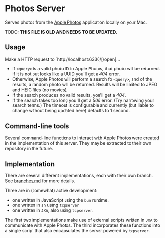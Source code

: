 # Photos Server

Serves photos from the [Apple
Photos](https://apps.apple.com/app/photos/id1584215428) application
locally on your Mac.

TODO: **THIS FILE IS OLD AND NEEDS TO BE UPDATED.**

## Usage

Make a HTTP request to `http://localhost:6330/<query>[/open]...

- If `<query>` is a valid photo ID in Apple Photos, that photo will be
  returned. If it is not but looks like a UUID you'll get a _404_ error.
- Otherwise, Apple Photos will perform a search fo `<query>`, and of the
  results, a random photo will be returned. Results will be limited to
  JPEG and HEIC files (no movies).
- If the search produces no valid results, you'll get a _404_.
- If the search takes too long you'll get a _500_ error. (Try narrowing
  your search terms.) The timeout is configurable and currently (but
  liable to change without being updated here) defaults to 1 second.

## Command-line tools

Several command-line functions to interact with Apple Photos were
created in the implementation of this server. They may be extracted to
their own repository in the future.

## Implementation

There are several different implementations, each with their own branch.
See [branches.md](./branches.md) for more details.

Three are in (somewhat) active development:

- one written in JavaScript using the `bun` runtime.
- one written in `sh` using `tcpserver`
- one written in `JXA`, also using `tcpserver`.

The first two implementations make use of external scripts written in
`JXA` to communicate with Apple Photos. The third incorporates these
functions into a single script that also encapsulates the server powered
by `tcpserver`.
